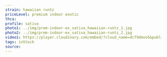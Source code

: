 ```yaml
---
strain: hawaiian runtz
priceLevel: premium indoor exotic
thca:
profile: sativa
photo1: ../img/prem-indoor-ex_sativa_hawaiian-runtz_1.jpg
photo2: ../img/prem-indoor-ex_sativa_hawaiian-runtz_2.jpg
video1: https://player.cloudinary.com/embed/?cloud_name=dcf9dmvo5&public_id=prem-indoor-ex_sativa_hawaiian-runtz_jedkxd&profile=flower
tags: inStock
source:
---
```

